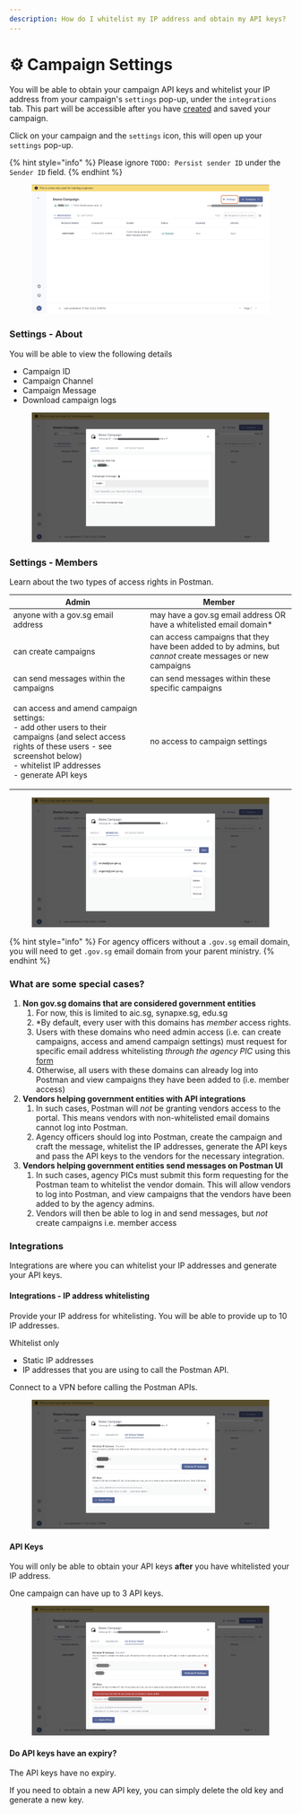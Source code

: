 ```yaml
---
description: How do I whitelist my IP address and obtain my API keys?
---
```


# ⚙ Campaign Settings

You will be able to obtain your campaign API keys and whitelist your IP address from your campaign's `settings` pop-up, under the `integrations` tab. This part will be accessible after you have [created](create-campaign.md) and saved your campaign.&#x20;

Click on your campaign and the `settings` icon, this will open up your `settings` pop-up.

{% hint style="info" %}
Please ignore `TODO: Persist sender ID` under the `Sender ID` field.
{% endhint %}

<figure><img src="../.gitbook/assets/campaign_settings_access.png" alt=""><figcaption></figcaption></figure>

### Settings - About&#x20;

You will be able to view the following details

* Campaign ID
* Campaign Channel
* Campaign Message
* Download campaign logs

<figure><img src="../.gitbook/assets/campaign_settings_about (2).png" alt=""><figcaption></figcaption></figure>

### Settings - Members

Learn about the two types of access rights in Postman.

| Admin                                                                                                                                                                                                       | Member                                                                                                     |
| ----------------------------------------------------------------------------------------------------------------------------------------------------------------------------------------------------------- | ---------------------------------------------------------------------------------------------------------- |
| anyone with a gov.sg email address                                                                                                                                                                          | may have a gov.sg email address OR have a whitelisted email domain\*                                       |
| can create campaigns                                                                                                                                                                                        | can access campaigns that they have been added to by admins, but _cannot_ create messages or new campaigns |
| can send messages within the campaigns                                                                                                                                                                      | can send messages within these specific campaigns                                                          |
| <p>can access and amend campaign settings:<br>- add other users to their campaigns (and select access rights of these users - see screenshot below)<br>- whitelist IP addresses <br>- generate API keys</p> | no access to campaign settings                                                                             |

<figure><img src="../.gitbook/assets/campaign_settings_members.png" alt=""><figcaption></figcaption></figure>

{% hint style="info" %}
For agency officers without a `.gov.sg` email domain, you will need to get `.gov.sg` email domain from your parent ministry.
{% endhint %}

### What are some special cases?

1. **Non gov.sg domains that are considered government entities**
   1. For now, this is limited to aic.sg, synapxe.sg, edu.sg
   2. \*By default, every user with this domains has _member_ access rights.
   3. Users with these domains who need admin access (i.e. can create campaigns, access and amend campaign settings) must request for specific email address whitelisting _through the agency PIC_ using this [form](https://form.gov.sg/65a78789a82e8aa7662f25b1)
   4. Otherwise, all users with these domains can already log into Postman and view campaigns they have been added to (i.e. member access)
2. **Vendors helping government entities with API integrations**
   1. In such cases, Postman will _not_ be granting vendors access to the portal. This means vendors with non-whitelisted email domains cannot log into Postman.
   2. Agency officers should log into Postman, create the campaign and craft the message, whitelist the IP addresses, generate the API keys and pass the API keys to the vendors for the necessary integration.
3. **Vendors helping government entities send messages on Postman UI**
   1. In such cases, agency PICs must submit this form requesting for the Postman team to whitelist the vendor domain. This will allow vendors to log into Postman, and view campaigns that the vendors have been added to by the agency admins.
   2. Vendors will then be able to log in and send messages, but _not_ create campaigns i.e. member access



### Integrations

Integrations are where you can whitelist your IP addresses and generate your API keys.&#x20;

#### Integrations - IP address whitelisting

Provide your IP address for whitelisting. You will be able to provide up to 10 IP addresses.

Whitelist only

* Static IP addresses
* IP addresses that you are using to call the Postman API.

Connect to a VPN before calling the Postman APIs.&#x20;

<figure><img src="../.gitbook/assets/campaign_settings_with_ip (1).png" alt=""><figcaption></figcaption></figure>

#### API Keys

You will only be able to obtain your API keys **after** you have whitelisted your IP address.&#x20;

One campaign can have up to 3 API keys.

<figure><img src="../.gitbook/assets/campaign_settings_with_api.png" alt=""><figcaption></figcaption></figure>

#### Do API keys have an expiry?&#x20;

The API keys have no expiry.&#x20;

If you need to obtain a new API key, you can simply delete the old key and generate a new key.&#x20;
